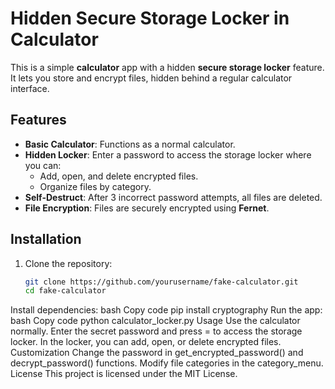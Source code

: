 # Hidden Secure Storage Locker in Calculator

This is a simple **calculator** app with a hidden **secure storage locker** feature. It lets you store and encrypt files, hidden behind a regular calculator interface.

## Features

- **Basic Calculator**: Functions as a normal calculator.
- **Hidden Locker**: Enter a password to access the storage locker where you can:
  - Add, open, and delete encrypted files.
  - Organize files by category.
- **Self-Destruct**: After 3 incorrect password attempts, all files are deleted.
- **File Encryption**: Files are securely encrypted using **Fernet**.

## Installation

1. Clone the repository:
   ```bash
   git clone https://github.com/yourusername/fake-calculator.git
   cd fake-calculator
Install dependencies:
bash
Copy code
pip install cryptography
Run the app:
bash
Copy code
python calculator_locker.py
Usage
Use the calculator normally.
Enter the secret password and press = to access the storage locker.
In the locker, you can add, open, or delete encrypted files.
Customization
Change the password in get_encrypted_password() and decrypt_password() functions.
Modify file categories in the category_menu.
License
This project is licensed under the MIT License.

